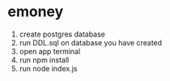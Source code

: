 # emoney
1. create postgres database
2. run DDL.sql on database you have created
3. open app terminal
4. run npm install
5. run node index.js